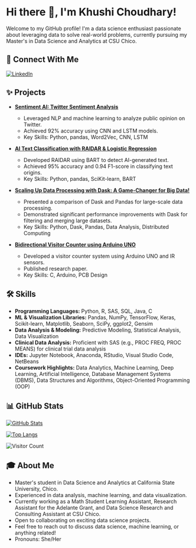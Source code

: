 # Hi there 👋, I'm Khushi Choudhary!

Welcome to my GitHub profile! I'm a data science enthusiast passionate about leveraging data to solve real-world problems, currently pursuing my Master's in Data Science and Analytics at CSU Chico.

## 💬 Connect With Me

[![LinkedIn](https://img.shields.io/badge/LinkedIn-%230077B5.svg?style=for-the-badge&logo=linkedin&logoColor=white)](https://www.linkedin.com/in/khushichoudhary27/)

## ✨ Projects

*   **[Sentiment AI: Twitter Sentiment Analysis](https://github.com/KhushiiChoudhary/Setiment-AI-Twitter-Sentiment-Analysis)**
    *   Leveraged NLP and machine learning to analyze public opinion on Twitter.
    *   Achieved 92% accuracy using CNN and LSTM models.
    *   Key Skills: Python, pandas, Word2Vec, CNN, LSTM

*   **[AI Text Classification with RAIDAR & Logistic Regression](https://github.com/KhushiiChoudhary/AI-text-Classifier-based-on-RAIDAR)**
    *   Developed RAIDAR using BART to detect AI-generated text.
    *   Achieved 95% accuracy and 0.94 F1-score in classifying text origins.
    *   Key Skills: Python, pandas, SciKit-learn, BART

*   **[Scaling Up Data Processing with Dask: A Game-Changer for Big Data!](https://github.com/KhushiiChoudhary/DaskvsPandas)**
    *   Presented a comparison of Dask and Pandas for large-scale data processing.
    *   Demonstrated significant performance improvements with Dask for filtering and merging large datasets.
    *   Key Skills: Python, Dask, Pandas, Data Analysis, Distributed Computing

*   **[Bidirectional Visitor Counter using Arduino UNO](https://papers.ssrn.com/sol3/papers.cfm?abstractid=4443869)**
    *   Developed a visitor counter system using Arduino UNO and IR sensors.
    *   Published research paper.
    *   Key Skills: C, Arduino, PCB Design

## 🛠️ Skills

*   **Programming Languages:** Python, R, SAS, SQL, Java, C
*   **ML & Visualization Libraries:** Pandas, NumPy, TensorFlow, Keras, Scikit-learn, Matplotlib, Seaborn, SciPy, ggplot2, Gensim
*   **Data Analysis & Modeling:** Predictive Modeling, Statistical Analysis, Data Visualization
*   **Clinical Data Analysis:** Proficient with SAS (e.g., PROC FREQ, PROC MEANS) for clinical trial data analysis
*   **IDEs:** Jupyter Notebook, Anaconda, RStudio, Visual Studio Code, NetBeans
*   **Coursework Highlights:** Data Analytics, Machine Learning, Deep Learning, Artificial Intelligence, Database Management Systems (DBMS), Data Structures and Algorithms, Object-Oriented Programming (OOP)


## 📊 GitHub Stats

[![GitHub Stats](https://github-readme-stats.vercel.app/api?username=KhushiiChoudhary&show_icons=true&theme=radical)](https://github.com/KhushiiChoudhary)

[![Top Langs](https://github-readme-stats.vercel.app/api/top-langs/?username=KhushiiChoudhary&layout=compact&theme=radical)](https://github.com/KhushiiChoudhary)

![Visitor Count](https://komarev.com/ghpvc/?username=KhushiiChoudhary)

## 🎓 About Me

*   Master's student in Data Science and Analytics at California State University, Chico.
*   Experienced in data analysis, machine learning, and data visualization.
*   Currently working as a Math Student Learning Assistant, Research Assistant for the Adelante Grant, and Data Science Research and Consulting Assistant at CSU Chico.
*   Open to collaborating on exciting data science projects.
*   Feel free to reach out to discuss data science, machine learning, or anything related!
*   Pronouns: She/Her





